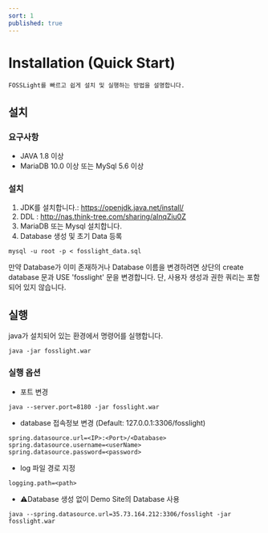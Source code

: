 ```yaml
---
sort: 1
published: true
---
```

# Installation (Quick Start)
```note
FOSSLight를 빠르고 쉽게 설치 및 실행하는 방법을 설명합니다.
```
## 설치
### 요구사항
- JAVA 1.8 이상
- MariaDB 10.0 이상 또는 MySql 5.6 이상

### 설치
1. JDK를 설치합니다.: https://openjdk.java.net/install/
2. DDL : http://nas.think-tree.com/sharing/aInqZiu0Z 
3. MariaDB 또는 Mysql 설치합니다. 
4. Database 생성 및 초기 Data 등록
```
mysql -u root -p < fosslight_data.sql
```
만약 Database가 이미 존재하거나 Database 이름을 변경하려면 상단의 create database 문과 USE 'fosslight' 문을 변경합니다.
단, 사용자 생성과 권한 쿼리는 포함되어 있지 않습니다. 

## 실행
java가 설치되어 있는 환경에서 명령어를 실행합니다. 
```
java -jar fosslight.war
```
### 실행 옵션
- 포트 변경
```
java --server.port=8180 -jar fosslight.war
```
- database 접속정보 변경 (Default: 127.0.0.1:3306/fosslight)
```
spring.datasource.url=<IP>:<Port>/<Database>
spring.datasource.username=<userName>
spring.datasource.password=<password>
```
- log 파일 경로 지정
```
logging.path=<path>
```
- ⚠️Database 생성 없이 Demo Site의 Database 사용
```
java --spring.datasource.url=35.73.164.212:3306/fosslight -jar fosslight.war
```
